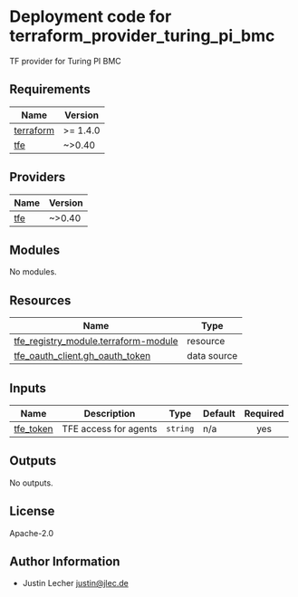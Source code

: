 # Deployment code for terraform_provider_turing_pi_bmc

TF provider for Turing PI BMC

<!-- BEGINNING OF PRE-COMMIT-TERRAFORM DOCS HOOK -->
## Requirements

| Name | Version |
|------|---------|
| <a name="requirement_terraform"></a> [terraform](#requirement\_terraform) | >= 1.4.0 |
| <a name="requirement_tfe"></a> [tfe](#requirement\_tfe) | ~>0.40 |

## Providers

| Name | Version |
|------|---------|
| <a name="provider_tfe"></a> [tfe](#provider\_tfe) | ~>0.40 |

## Modules

No modules.

## Resources

| Name | Type |
|------|------|
| [tfe_registry_module.terraform-module](https://registry.terraform.io/providers/hashicorp/tfe/latest/docs/resources/registry_module) | resource |
| [tfe_oauth_client.gh_oauth_token](https://registry.terraform.io/providers/hashicorp/tfe/latest/docs/data-sources/oauth_client) | data source |

## Inputs

| Name | Description | Type | Default | Required |
|------|-------------|------|---------|:--------:|
| <a name="input_tfe_token"></a> [tfe\_token](#input\_tfe\_token) | TFE access for agents | `string` | n/a | yes |

## Outputs

No outputs.
<!-- END OF PRE-COMMIT-TERRAFORM DOCS HOOK -->

## License

Apache-2.0

## Author Information

- Justin Lecher <justin@jlec.de>
